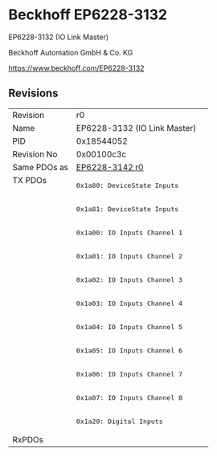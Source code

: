 # Beckhoff EP6228-3132

EP6228-3132 (IO Link Master)

Beckhoff Automation GmbH & Co. KG

https://www.beckhoff.com/EP6228-3132

## Revisions
<table>
<tr>
<td>Revision</td>
<td>r0</td>
</tr>
<tr>
<td>Name</td>
<td>EP6228-3132 (IO Link Master)</td>
</tr>
<tr>
<td>PID</td>
<td>0x18544052</td>
</tr>
<tr>
<td>Revision No</td>
<td>0x00100c3c</td>
</tr>
<tr>
<td>Same PDOs as</td>
<td><a href="EP6228-3142.md">EP6228-3142 r0</a></td>
</tr>
<tr>
<td rowspan=11 valign=top>TX PDOs</td>
<td><pre>0x1a80: DeviceState Inputs</pre></td>
<td></td>
</tr>
<tr>
<td><pre>0x1a81: DeviceState Inputs</pre></td>
</tr>
<tr>
<td><pre>0x1a00: IO Inputs Channel 1</pre></td>
</tr>
<tr>
<td><pre>0x1a01: IO Inputs Channel 2</pre></td>
</tr>
<tr>
<td><pre>0x1a02: IO Inputs Channel 3</pre></td>
</tr>
<tr>
<td><pre>0x1a03: IO Inputs Channel 4</pre></td>
</tr>
<tr>
<td><pre>0x1a04: IO Inputs Channel 5</pre></td>
</tr>
<tr>
<td><pre>0x1a05: IO Inputs Channel 6</pre></td>
</tr>
<tr>
<td><pre>0x1a06: IO Inputs Channel 7</pre></td>
</tr>
<tr>
<td><pre>0x1a07: IO Inputs Channel 8</pre></td>
</tr>
<tr>
<td><pre>0x1a20: Digital Inputs</pre></td>
</tr>
<tr>
<td>RxPDOs</td>
<td></td>
</tr>
</table>
